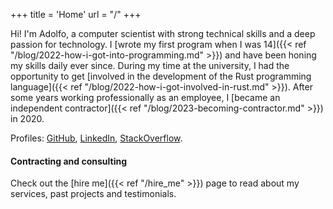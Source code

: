 +++
title = 'Home'
url = "/"
+++

Hi! I'm Adolfo, a computer scientist with strong technical skills and a deep passion for technology. I [wrote my first program when I was 14]({{< ref "/blog/2022-how-i-got-into-programming.md" >}}) and have been honing my skills daily ever since. During my time at the university, I had the opportunity to get [involved in the development of the Rust programming language]({{< ref "/blog/2022-how-i-got-involved-in-rust.md" >}}). After some years working professionally as an employee, I [became an independent contractor]({{< ref "/blog/2023-becoming-contractor.md" >}}) in 2020.

Profiles: [GitHub](https://github.com/aochagavia/), [LinkedIn](https://www.linkedin.com/in/adolfoochagavia/), [StackOverflow](https://stackoverflow.com/users/2110623/aochagavia).

#### Contracting and consulting

Check out the [hire me]({{< ref "/hire_me" >}}) page to read about my services, past projects and testimonials.
